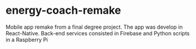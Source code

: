 # energy-coach-remake
Mobile app remake from a final degree project. The app was develop in React-Native. Back-end services consisted in Firebase and Python scripts in a Raspberry Pi 
